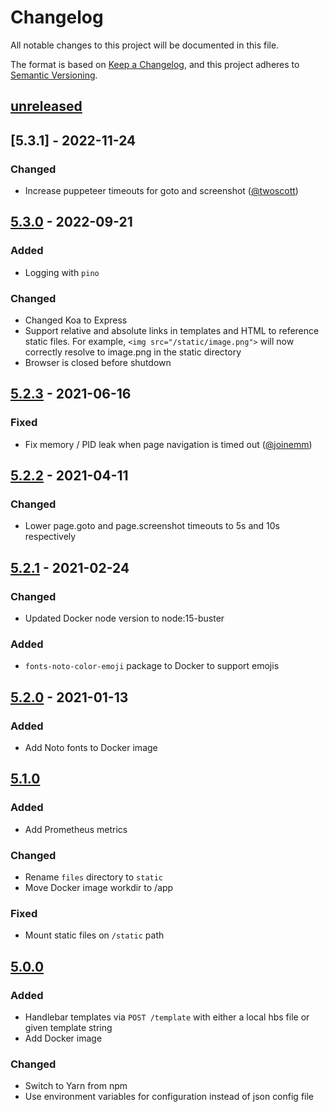 # Changelog

All notable changes to this project will be documented in this file.

The format is based on [Keep a Changelog](https://keepachangelog.com/en/1.0.0/),
and this project adheres to [Semantic Versioning](https://semver.org/spec/v2.0.0.html).

## [unreleased]

## [5.3.1] - 2022-11-24

### Changed

- Increase puppeteer timeouts for goto and screenshot ([@twoscott])

## [5.3.0] - 2022-09-21

### Added

- Logging with `pino`

### Changed

- Changed Koa to Express
- Support relative and absolute links in templates and HTML to reference static files.
  For example, `<img src="/static/image.png">` will now correctly resolve to
  image.png in the static directory
- Browser is closed before shutdown

## [5.2.3] - 2021-06-16

### Fixed

-  Fix memory / PID leak when page navigation is timed out ([@joinemm])

## [5.2.2] - 2021-04-11

### Changed

-  Lower page.goto and page.screenshot timeouts to 5s and 10s respectively

## [5.2.1] - 2021-02-24

### Changed

-  Updated Docker node version to node:15-buster

### Added

-  `fonts-noto-color-emoji` package to Docker to support emojis

## [5.2.0] - 2021-01-13

### Added

-  Add Noto fonts to Docker image

## [5.1.0]

### Added

-  Add Prometheus metrics

### Changed

-  Rename `files` directory to `static`
-  Move Docker image workdir to /app

### Fixed

-  Mount static files on `/static` path

## [5.0.0]

### Added

-  Handlebar templates via `POST /template` with either a local hbs file or
   given template string
-  Add Docker image

### Changed

-  Switch to Yarn from npm
-  Use environment variables for configuration instead of json config file

[unreleased]: https://github.com/sushiibot/sushii-image-server/compare/v5.3.0...HEAD
[5.3.0]: https://github.com/sushiibot/sushii-image-server/compare/v5.2.3...v5.3.0
[5.2.3]: https://github.com/sushiibot/sushii-image-server/compare/v5.1.2...v5.2.3
[5.2.2]: https://github.com/sushiibot/sushii-image-server/compare/v5.1.1...v5.2.2
[5.2.1]: https://github.com/sushiibot/sushii-image-server/compare/v5.2.0...v5.2.1
[5.2.0]: https://github.com/sushiibot/sushii-image-server/compare/v5.1.0...v5.2.0
[5.1.0]: https://github.com/sushiibot/sushii-image-server/compare/v5.0.0...v5.1.0
[5.0.0]: https://github.com/sushiibot/sushii-image-server/compare/v4.0.0...v5.0.0

[@joinemm]: https://github.com/joinemm
[@twoscott]: https://github.com/twoscott
